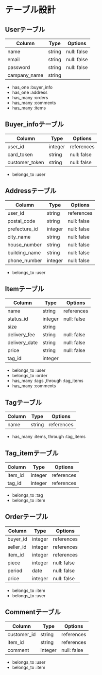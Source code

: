 # テーブル設計

## Userテーブル

| Column         | Type     | Options     |
| -------------- | -------- | ----------- |
| name           | string   | null: false |
| email          | string   | null: false |
| password       | string   | null: false |
| campany_name   | string   |             |

- has_one  :buyer_info
- has_one  :address
- has_many :orders
- has_many :comments
- has_many :items

## Buyer_infoテーブル

| Column         | Type     | Options     |
| -------------- | -------- | ----------- |
| user_id        | integer  | references  |
| card_token     | string   | null: false |
| customer_token | string   | null: false |

- belongs_to :user

## Addressテーブル

| Column         | Type     | Options     |
| -------------- | -------- | ----------- |
| user_id        | string   | references  |
| postal_code    | string   | null: false |
| prefecture_id  | integer  | null: false |
| city_name      | string   | null: false |
| house_number   | string   | null: false |
| building_name  | string   | null: false |
| phone_number   | integer  | null: false |

- belongs_to :user

## Itemテーブル

| Column         | Type     | Options     |
| -------------- | -------- | ----------- |
| name           | string   | references  |
| status_id      | integer  | null: false |
| size           | string   |             |
| delivery_fee   | string   | null: false |
| delivery_date  | string   | null: false |
| price          | string   | null: false |
| tag_id         | integer  |             |

- belongs_to :user
- belongs_to :order
- has_many :tags ,through :tag_items
- has_many :comments

## Tagテーブル

| Column         | Type     | Options     |
| -------------- | -------- | ----------- |
| name           | string   | references  |

- has_many :items, through :tag_items


## Tag_itemテーブル

| Column         | Type     | Options     |
| -------------- | -------- | ----------- |
| item_id        | integer  | references  |
| tag_id         | integer  | references  |

- belongs_to :tag
- belongs_to :item


## Orderテーブル

| Column         | Type     | Options     |
| -------------- | -------- | ----------- |
| buyer_id       | integer  | references  |
| seller_id      | integer  | references  |
| item_id        | integer  | references  |
| piece          | integer  | null: false |
| period         | date     | null: false |
| price          | integer  | null: false |

- belongs_to :item
- belongs_to :user

## Commentテーブル

| Column         | Type     | Options     |
| -------------- | -------- | ----------- |
| customer_id    | string   | references  |
| item_id        | string   | references  |
| comment        | integer  | null: false |

- belongs_to :user
- belongs_to :item
